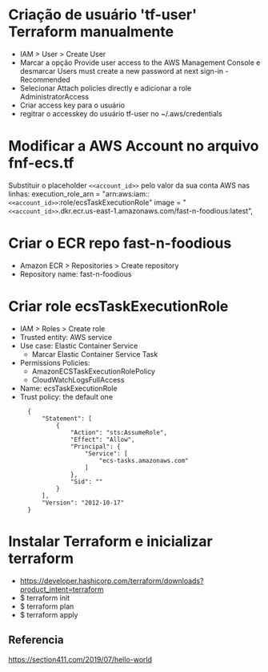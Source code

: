# Criação de usuário 'tf-user' Terraform manualmente
- IAM > User > Create User
- Marcar a opção Provide user access to the AWS Management Console  e desmarcar Users must create a new password at next sign-in - Recommended
- Selecionar Attach policies directly e adicionar a role AdministratorAccess
- Criar access key para o usuário
- regitrar o accesskey do usuário tf-user no ~/.aws/credentials

# Modificar a AWS Account no arquivo fnf-ecs.tf

Substituir o placeholder `<<account_id>>` pelo valor da sua conta AWS nas linhas:
execution_role_arn = "arn:aws:iam::`<<account_id>>`:role/ecsTaskExecutionRole"
image = "`<<account_id>>`.dkr.ecr.us-east-1.amazonaws.com/fast-n-foodious:latest",

# Criar o ECR repo fast-n-foodious

- Amazon ECR > Repositories > Create repository
- Repository name: fast-n-foodious

# Criar role ecsTaskExecutionRole

- IAM > Roles > Create role
- Trusted entity: AWS service 
- Use case: Elastic Container Service
  - Marcar Elastic Container Service Task
- Permissions Policies:
  - AmazonECSTaskExecutionRolePolicy
  - CloudWatchLogsFullAccess
- Name: ecsTaskExecutionRole
- Trust policy: the default one
  ```
    {
        "Statement": [
            {
                "Action": "sts:AssumeRole",
                "Effect": "Allow",
                "Principal": {
                    "Service": [
                        "ecs-tasks.amazonaws.com"
                    ]
                },
                "Sid": ""
            }
        ],
        "Version": "2012-10-17"
    }
  ```


# Instalar Terraform e inicializar terraform
- https://developer.hashicorp.com/terraform/downloads?product_intent=terraform
- $ terraform init
- $ terraform plan
- $ terraform apply



## Referencia
https://section411.com/2019/07/hello-world